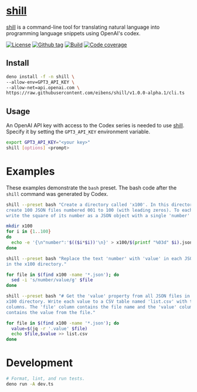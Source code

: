 # [shill]

[shill] is a command-line tool for translating natural language into programming
language snippets using OpenAI's codex.

[![License][license-shield]](LICENSE) [![Github
tag][github-shield]][github]
[![Build][build-shield]][build] [![Code
coverage][coverage-shield]][coverage]

## Install

```sh
deno install -f -n shill \
--allow-env=GPT3_API_KEY \
--allow-net=api.openai.com \
https://raw.githubusercontent.com/eibens/shill/v1.0.0-alpha.1/cli.ts
```

## Usage

An OpenAI API key with access to the Codex series is needed to use [shill].
Specify it by setting the `GPT3_API_KEY` environment variable.

```sh
export GPT3_API_KEY="<your key>"
shill [options] <prompt>
```

# Examples

These examples demonstrate the `bash` preset. The bash code after the `shill`
command was generated by Codex.

```sh
shill --preset bash "Create a directory called 'x100'. In this directory \
create 100 JSON files numbered 001 to 100 (with leading zeros). To each file \
write the square of its number as a JSON object with a single 'number' field."

mkdir x100
for i in {1..100}
do
  echo -e '{\n"number":'$(($i*$i))'\n}' > x100/$(printf "%03d" $i).json
done
```

```sh
shill --preset bash "Replace the text 'number' with 'value' in each JSON file \
in the x100 directory."

for file in $(find x100 -name '*.json'); do
  sed -i 's/number/value/g' $file
done
```

```sh
shill --preset bash "# Get the 'value' property from all JSON files in the \
x100 directory. Write each value to a CSV table named 'list.csv' with two \
columns. The 'file' column contains the file name and the 'value' column \
contains the value from the file."

for file in $(find x100 -name '*.json'); do
  value=$(jq -r '.value' $file)
  echo $file,$value >> list.csv
done
```

# Development

```sh
# Format, lint, and run tests.
deno run -A dev.ts
```

[shill]: #

<!-- badges -->

[github]: https://github.com/eibens/shill
[github-shield]: https://img.shields.io/github/v/tag/eibens/shill?label&logo=github
[license-shield]: https://img.shields.io/github/license/eibens/shill?color=informational
[coverage-shield]: https://codecov.io/gh/eibens/shill/branch/master/graph/badge.svg?token=tf4kbmsw2A
[coverage]: https://codecov.io/gh/eibens/shill
[build]: https://github.com/eibens/shill/actions/workflows/ci.yml
[build-shield]: https://github.com/eibens/shill/actions/workflows/ci.yml/badge.svg
